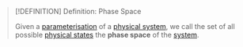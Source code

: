 >[!DEFINITION] Definition: Phase Space
>
>Given a [parameterisation](Parameter.md) of a [physical system](Physical%20System.md), we call the set of all possible [physical states](Physical%20State.md) the **phase space** of the [system](Physical%20System.md).
>